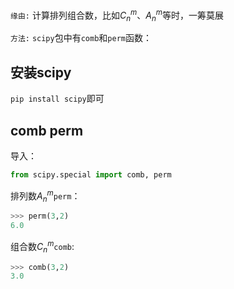 ﻿`缘由:`
计算排列组合数，比如$C_n^m$、$A_n^m$等时，一筹莫展

`方法:`
`scipy`包中有`comb`和`perm`函数：


## 安装scipy
`pip install scipy`即可

## comb perm
导入：

```python
from scipy.special import comb, perm
```
排列数$A_n^m$`perm`：

```python
>>> perm(3,2)
6.0
```
组合数$C_n^m$`comb`:
```python
>>> comb(3,2)
3.0
```
